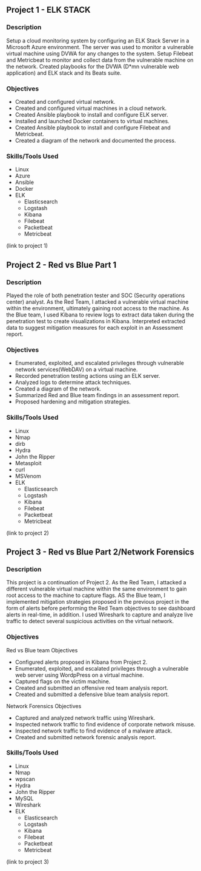 ## Project 1 - ELK STACK

### Description

Setup a cloud monitoring system by configuring an ELK Stack Server in a Microsoft Azure environment. The server was used to monitor a vulnerable virtual machine using DVWA for any changes to the system. Setup Filebeat and Metricbeat to monitor and collect data from the vulnerable machine on the network. Created playbooks for the DVWA (D*mn vulnerable web application) and ELK stack and its Beats suite. 
 
### Objectives

- Created and configured virtual network.
- Created and configured virtual machines in a cloud network.
- Created Ansible playbook to install and configure ELK server.
- Installed and launched Docker containers to virtual machines.
- Created Ansible playbook to install and configure Filebeat and Metricbeat.
- Created a diagram of the network and documented the process.

### Skills/Tools Used

- Linux
- Azure
- Ansible
- Docker
- ELK
  - Elasticsearch
  - Logstash
  - Kibana
  - Filebeat
  - Packetbeat
  - Metricbeat

(link to project 1)

## Project 2 - Red vs Blue Part 1

### Description

Played the role of both penetration tester and SOC (Security operations center) analyst. As the Red Team, I attacked a vulnerable virtual machine within the environment, ultimately gaining root access to the machine. As the Blue team, I used Kibana to review logs to extract data taken during the penetration test to create visualizations in Kibana. Interpreted extracted data to suggest mitigation measures for each exploit in an Assessment report. 

### Objectives

- Enumerated, exploited, and escalated privileges through vulnerable network services(WebDAV) on a virtual machine.
- Recorded penetration testing actions using an ELK server.
- Analyzed logs to determine attack techniques.
- Created a diagram of the network.
- Summarized Red and Blue team findings in an assessment report.
- Proposed hardening and mitigation strategies.

### Skills/Tools Used

- Linux
- Nmap
- dirb
- Hydra
- John the Ripper
- Metasploit
- curl
- MSVenom
- ELK
  - Elasticsearch
  - Logstash
  - Kibana
  - Filebeat
  - Packetbeat
  - Metricbeat

(link to project 2)

## Project 3 - Red vs Blue Part 2/Network Forensics

### Description

This project is a continuation of Project 2. As the Red Team, I attacked a different vulnerable virtual machine within the same environment to gain root access to the machine to capture flags. AS the Blue team, I implemented mitigation strategies proposed in the previous project in the form of alerts before performing the Red Team objectives to see dashboard alerts in real-time, in addition. I used Wireshark to capture and analyze live traffic to detect several suspicious activities on the virtual network. 

### Objectives

Red vs Blue team Objectives

- Configured alerts proposed in Kibana from Project 2.
- Enumerated, exploited, and escalated privileges through a vulnerable web server using WordpPress on a virtual machine.
- Captured flags on the victim machine.
- Created and submitted an offensive red team analysis report.
- Created and submitted a defensive blue team analysis report.

Network Forensics Objectives

- Captured and analyzed network traffic using Wireshark.
- Inspected network traffic to find evidence of corporate network misuse. 
- Inspected network traffic to find evidence of a malware attack.
- Created and submitted network forensic analysis report.

### Skills/Tools Used

- Linux
- Nmap
- wpscan
- Hydra
- John the Ripper
- MySQL
- Wireshark
- ELK
  - Elasticsearch
  - Logstash
  - Kibana
  - Filebeat
  - Packetbeat
  - Metricbeat

(link to project 3)
